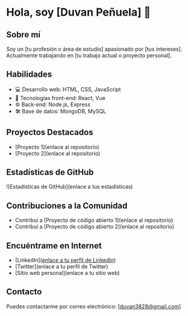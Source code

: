 # Hola, soy [Duvan Peñuela] 👋

## Sobre mí
Soy un [tu profesión o área de estudio] apasionado por [tus intereses]. Actualmente trabajando en [tu trabajo actual o proyecto personal].

## Habilidades
- 💻 Desarrollo web: HTML, CSS, JavaScript
- 🚀 Tecnologías front-end: React, Vue
- ⚙️ Back-end: Node.js, Express
- 🛠️ Base de datos: MongoDB, MySQL

## Proyectos Destacados
- [Proyecto 1](enlace al repositorio)
- [Proyecto 2](enlace al repositorio)

## Estadísticas de GitHub
![Estadísticas de GitHub](enlace a tus estadísticas)

## Contribuciones a la Comunidad
- Contribuí a [Proyecto de código abierto 1](enlace al repositorio)
- Contribuí a [Proyecto de código abierto 2](enlace al repositorio)

## Encuéntrame en Internet
- [LinkedIn]([enlace a tu perfil de LinkedIn](https://www.linkedin.com/in/duvan-pe%C3%B1uela-06851823a/))
- [Twitter](enlace a tu perfil de Twitter)
- [Sitio web personal](enlace a tu sitio web)

## Contacto
Puedes contactarme por correo electrónico: [duvan3828@gmail.com]
